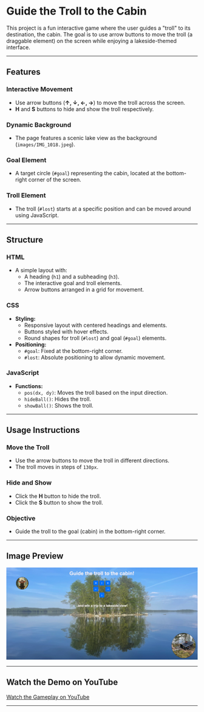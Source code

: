 # Guide the Troll to the Cabin

This project is a fun interactive game where the user guides a "troll" to its destination, the cabin. The goal is to use arrow buttons to move the troll (a draggable element) on the screen while enjoying a lakeside-themed interface.

---

## Features

### Interactive Movement
- Use arrow buttons (**↑, ↓, ←, →**) to move the troll across the screen.
- **H** and **S** buttons to hide and show the troll respectively.

### Dynamic Background
- The page features a scenic lake view as the background (`images/IMG_1018.jpeg`).

### Goal Element
- A target circle (`#goal`) representing the cabin, located at the bottom-right corner of the screen.

### Troll Element
- The troll (`#lost`) starts at a specific position and can be moved around using JavaScript.

---

## Structure

### HTML
- A simple layout with:
  - A heading (`h1`) and a subheading (`h3`).
  - The interactive goal and troll elements.
  - Arrow buttons arranged in a grid for movement.

### CSS
- **Styling:**
  - Responsive layout with centered headings and elements.
  - Buttons styled with hover effects.
  - Round shapes for troll (`#lost`) and goal (`#goal`) elements.
- **Positioning:**
  - `#goal`: Fixed at the bottom-right corner.
  - `#lost`: Absolute positioning to allow dynamic movement.

### JavaScript
- **Functions:**
  - `pos(dx, dy)`: Moves the troll based on the input direction.
  - `hideBall()`: Hides the troll.
  - `showBall()`: Shows the troll.

---

## Usage Instructions

### Move the Troll
- Use the arrow buttons to move the troll in different directions.
- The troll moves in steps of `130px`.

### Hide and Show
- Click the **H** button to hide the troll.
- Click the **S** button to show the troll.

### Objective
- Guide the troll to the goal (cabin) in the bottom-right corner.

---

## Image Preview

![Troll Game Preview](images/troll.png)

---

## Watch the Demo on YouTube

[Watch the Gameplay on YouTube](https://www.youtube.com/watch?v=4rISqprQPQc)

---


